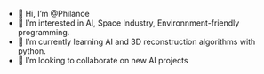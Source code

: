- 👋 Hi, I’m @Philanoe
- 👀 I’m interested in AI, Space Industry, Environnment-friendly programming.
- 🌱 I’m currently learning AI and 3D reconstruction algorithms with python.
- 💞️ I’m looking to collaborate on new AI projects

<!---
Philanoe/Philanoe is a ✨ special ✨ repository because its `README.md` (this file) appears on your GitHub profile.
You can click the Preview link to take a look at your changes.
--->
